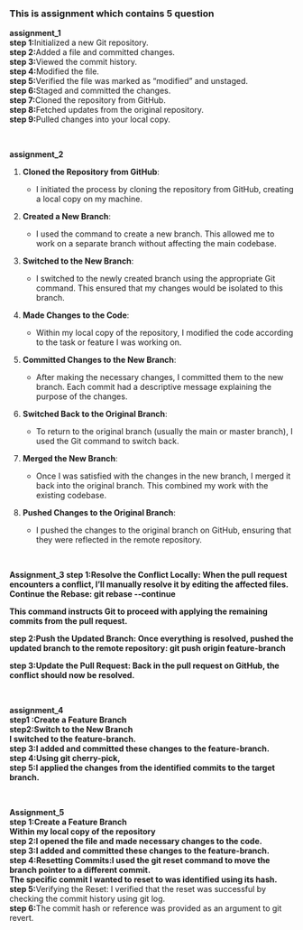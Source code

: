 <h3> This is assignment which contains 5 question</h3>
<p> <strong> assignment_1</strong><br>
<strong>step 1:</strong>Initialized a new Git repository.<br>
<strong>step 2:</strong>Added a file and committed changes.<br>
<strong>step 3:</strong>Viewed the commit history.<br>
<strong>step 4:</strong>Modified the file.<br>
<strong>step 5:</strong>Verified the file was marked as “modified” and unstaged.<br>
<strong>step 6:</strong>Staged and committed the changes.<br>
<strong>step 7:</strong>Cloned the repository from GitHub.<br>
<strong>step 8:</strong>Fetched updates from the original repository.<br>
<strong>step 9:</strong>Pulled changes into your local copy.</p>
<br>
<p><strong> assignment_2 </strong>
  
1. **Cloned the Repository from GitHub**:
   - I initiated the process by cloning the repository from GitHub, creating a local copy on my machine.

2. **Created a New Branch**:
   - I used the command to create a new branch. This allowed me to work on a separate branch without affecting the main codebase.

3. **Switched to the New Branch**:
   - I switched to the newly created branch using the appropriate Git command. This ensured that my changes would be isolated to this branch.

4. **Made Changes to the Code**:
   - Within my local copy of the repository, I modified the code according to the task or feature I was working on.

5. **Committed Changes to the New Branch**:
   - After making the necessary changes, I committed them to the new branch. Each commit had a descriptive message explaining the purpose of the changes.

6. **Switched Back to the Original Branch**:
   - To return to the original branch (usually the main or master branch), I used the Git command to switch back.

7. **Merged the New Branch**:
   - Once I was satisfied with the changes in the new branch, I merged it back into the original branch. This combined my work with the existing codebase.

8. **Pushed Changes to the Original Branch**:
   - I pushed the changes to the original branch on GitHub, ensuring that they were reflected in the remote repository.
</p>
<br>
<p>
  <strong>Assignment_3<strong>
  <strong>step 1:</strong>Resolve the Conflict Locally:
When the pull request encounters a conflict, I’ll manually resolve it by editing the affected files.
Continue the Rebase:
git rebase --continue

This command instructs Git to proceed with applying the remaining commits from the pull request.

<strong>step 2:</strong>Push the Updated Branch:
Once everything is resolved, pushed the updated branch to the remote repository:
git push origin feature-branch

<strong>step 3:</strong>Update the Pull Request:
Back in the pull request on GitHub, the conflict should now be resolved.

</p><br>
<p><strong>assignment_4</strong> <br>
  <strong>step1 :</strong>Create a Feature Branch <br>
<strong>step2:</strong>Switch to the New Branch<br>
 I switched to the feature-branch.<br>
<strong>step 3:</strong>I added and committed these changes to the feature-branch.<br>
<strong>step 4:</strong>Using git cherry-pick,<br> 
  <strong>step 5:</strong>I applied the changes from the identified commits to the target branch.
</p><br>
<p> <strong>Assignment_5</strong><br> 
<strong>step 1:</strong>Create a Feature Branch<br>
Within my local copy of the repository<br>
  <strong>step 2:</strong></strong>I opened the file and made necessary changes to the code.<br>
  <strong>step 3:</strong>I added and committed these changes to the feature-branch.<br>
  <strong>step 4:</strong>Resetting Commits:I used the git reset command to move the branch pointer to a different commit.<br>
The specific commit I wanted to reset to was identified using its hash.<br>
<strong>step 5:</strong></strong>Verifying the Reset:
I verified that the reset was successful by checking the commit history using git log.<br>
<strong>step 6:</strong>The commit hash or reference was provided as an argument to git revert.
</p>
